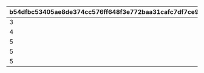 |b54dfbc53405ae8de374cc576ff648f3e772baa31cafc7df7ce984de3895de59|c5da0d833d2236c459cc08f9d11217e39b231fbcd3dcb06152bbdebad6d18286|2fb47335a98119490b6a7e7542915d1b40dbf73846ab33438634a4e2154701b0|
| --- | --- | --- |
|3|1|0|
|4|2|10000|
|5|3|20000|
|5|4|30000|
|5|5|40000|